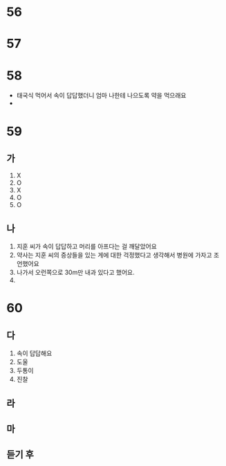 # 56

# 57
# 58
* 태국식 먹어서 속이 답답했더니 엄마 나한테 나으도록 약을 먹으래요
* 
# 59
## 가
1. X
2. O
3. X
4. O
5. O
## 나
1. 지훈 씨가 속이 답답하고 머리를 아프다는 걸 깨달았어요
2. 약사는 지훈 씨의 증상들을 있는 게에 대한 걱정했다고 생각해서 병원에 가자고 조언했어요
3. 나가서 오런쪽으로 30m만 내과 있다고 했어요.
4. 
# 60
## 다
1. 속이 답답해요
2. 도울
3. 두통이
4. 진찰
## 라
## 마

## 듣기 후